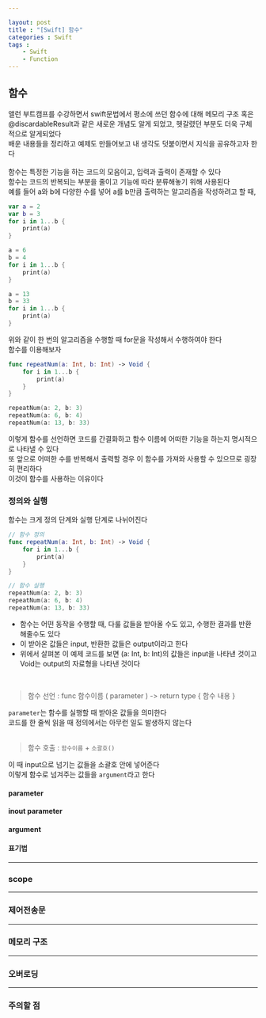 ```yaml
---

layout: post
title : "[Swift] 함수"
categories : Swift
tags : 
    - Swift
    - Function
---
```

## 함수
앨런 부트캠프를 수강하면서 swift문법에서 평소에 쓰던 함수에 대해 메모리 구조 혹은 @discardableResult과 같은 새로운 개념도 알게 되었고, 헷갈렸던 부분도 더욱 구체적으로 알게되었다   
배운 내용들을 정리하고 예제도 만들어보고 내 생각도 덧붙이면서 지식을 공유하고자 한다   
<br>
함수는 특정한 기능을 하는 코드의 모음이고, 입력과 출력이 존재할 수 있다    
함수는 코드의 반복되는 부분을 줄이고 기능에 따라 분류해놓기 위해 사용된다    
예를 들어 a와 b에 다양한 수를 넣어 a를 b만큼 출력하는 알고리즘을 작성하려고 할 때,
```swift
var a = 2
var b = 3
for i in 1...b {
    print(a)
}

a = 6
b = 4
for i in 1...b {
    print(a)
}

a = 13
b = 33
for i in 1...b {
    print(a)
}
```   
위와 같이 한 번의 알고리즘을 수행할 때 for문을 작성해서 수행하여야 한다   
함수를 이용해보자   

```swift
func repeatNum(a: Int, b: Int) -> Void {
    for i in 1...b {
        print(a)
    }
}

repeatNum(a: 2, b: 3)
repeatNum(a: 6, b: 4)
repeatNum(a: 13, b: 33)
```   
이렇게 함수를 선언하면 코드를 간결화하고 함수 이름에 어떠한 기능을 하는지 명시적으로 나타낼 수 있다   
또 앞으로 어떠한 수를 반복해서 출력할 경우 이 함수를 가져와 사용할 수 있으므로 굉장히 편리하다   
이것이 함수를 사용하는 이유이다   


### 정의와 실행
함수는 크게 정의 단계와 실행 단계로 나뉘어진다   
```swift
// 함수 정의 
func repeatNum(a: Int, b: Int) -> Void {
    for i in 1...b {
        print(a)
    }
}

// 함수 실행
repeatNum(a: 2, b: 3)
repeatNum(a: 6, b: 4)
repeatNum(a: 13, b: 33)
```  
-  함수는 어떤 동작을 수행할 때, 다룰 값들을 받아올 수도 있고, 수행한 결과를 반환해줄수도 있다   
-  이 받아온 값들은 input, 반환한 값들은 output이라고 한다
- 위에서 살펴본 이 예제 코드를 보면 (a: Int, b: Int)의 값들은 input을 나타낸 것이고 Void는 output의 자료형을 나타낸 것이다      

<br>

> 함수 선언 : func 함수이름 ( parameter ) -> return type { 함수 내용 }      


`parameter`는 함수를 실행할 때 받아온 값들을 의미한다  
코드를 한 줄씩 읽을 때 정의에서는 아무런 일도 발생하지 않는다   
<br>
> 함수 호출 : `함수이름` + `소괄호()`    


이 때 input으로 넘기는 값들을 소괄호 안에 넣어준다    
이렇게 함수로 넘겨주는 값들을 `argument`라고 한다     


#### parameter
#### inout parameter
#### argument
#### 표기법 
* * *   
### scope

* * *   
### 제어전송문

* * *   
### 메모리 구조

* * *   
### 오버로딩

* * *   
### 주의할 점
